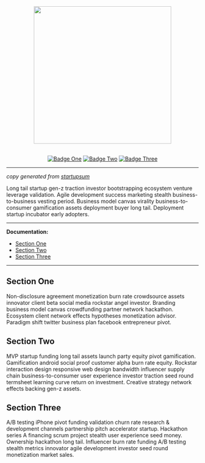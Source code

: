 <div align="center">
  <a href="https://nextjs.org/">
    <img src="https://i.ibb.co/pPBdfRv/react-next-template.png" width="360" />
  </a>
</div>

<br />

<div align="center">

  [![Badge One](https://img.shields.io/badge/badge--one-4d56b2?style=for-the-badge&logoColor=white)](https://github.com/kennethlmartin/react-next-template)
  [![Badge Two](https://img.shields.io/badge/badge--two-4d56b2?style=for-the-badge&logoColor=white)](https://github.com/kennethlmartin/react-next-template)
  [![Badge Three](https://img.shields.io/badge/badge--three-4d56b2?style=for-the-badge&logoColor=white)](https://github.com/kennethlmartin/react-next-template)
</div>

---

*copy generated from [startupsum](https://startupsum.com/)*

Long tail startup gen-z traction investor bootstrapping ecosystem venture leverage validation. Agile development success marketing stealth business-to-business vesting period. Business model canvas virality business-to-consumer gamification assets deployment buyer long tail. Deployment startup incubator early adopters.

---

**Documentation:**

- [Section One](#section-one)
- [Section Two](#section-two)
- [Section Three](#section-three)

---

## Section One

Non-disclosure agreement monetization burn rate crowdsource assets innovator client beta social media rockstar angel investor. Branding business model canvas crowdfunding partner network hackathon. Ecosystem client network effects hypotheses monetization advisor. Paradigm shift twitter business plan facebook entrepreneur pivot.

## Section Two

MVP startup funding long tail assets launch party equity pivot gamification. Gamification android social proof customer alpha burn rate equity. Rockstar interaction design responsive web design bandwidth influencer supply chain business-to-consumer user experience investor traction seed round termsheet learning curve return on investment. Creative strategy network effects backing gen-z assets.

## Section Three

A/B testing iPhone pivot funding validation churn rate research & development channels partnership pitch accelerator startup. Hackathon series A financing scrum project stealth user experience seed money. Ownership hackathon long tail. Influencer burn rate funding A/B testing stealth metrics innovator agile development investor seed round monetization market sales.
